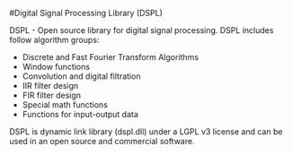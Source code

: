 #Digital Signal Processing Library (DSPL)
	
DSPL - Open source library for digital signal processing. DSPL includes follow algorithm groups: 
	
* Discrete and Fast Fourier Transform Algorithms
* Window functions
* Convolution and digital filtration
* IIR filter design
* FIR filter design
* Special math functions
* Functions for input-output data
	
	
DSPL is dynamic link library (dspl.dll) under a LGPL v3 license and can be used in an open source and commercial software.



